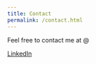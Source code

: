 ```yaml
---
title: Contact
permalink: /contact.html
---
```


<div class="about">

<div>
  <p>Feel free to contact me at @</p>
  <a href="https://www.linkedin.com/in/alex2esteban/">LinkedIn</a>

</div>


</div>